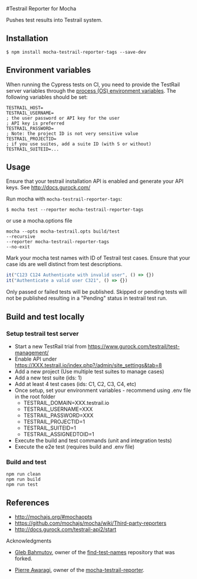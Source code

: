 #Testrail Reporter for Mocha

Pushes test results into Testrail system.

## Installation

```shell
$ npm install mocha-testrail-reporter-tags --save-dev
```

## Environment variables

When running the Cypress tests on CI, you need to provide the TestRail server variables through the [process (OS) environment variables](https://en.wikipedia.org/wiki/Environment_variable). The following variables should be set:

```
TESTRAIL_HOST=
TESTRAIL_USERNAME=
; the user password or API key for the user
; API key is preferred
TESTRAIL_PASSWORD=
; Note: the project ID is not very sensitive value
TESTRAIL_PROJECTID=
; if you use suites, add a suite ID (with S or without)
TESTRAIL_SUITEID=...
```

## Usage
Ensure that your testrail installation API is enabled and generate your API keys. See http://docs.gurock.com/

Run mocha with `mocha-testrail-reporter-tags`:

```shell
$ mocha test --reporter mocha-testrail-reporter-tags
```

or use a mocha.options file
```shell
mocha --opts mocha-testrail.opts build/test
--recursive
--reporter mocha-testrail-reporter-tags
--no-exit
```


Mark your mocha test names with ID of Testrail test cases. Ensure that your case ids are well distinct from test descriptions.
 
```Javascript
it("C123 C124 Authenticate with invalid user", () => {})
it("Authenticate a valid user C321", () => {})
```

Only passed or failed tests will be published. Skipped or pending tests will not be published resulting in a "Pending" status in testrail test run.

## Build and test locally

### Setup testrail test server

- Start a new TestRail trial from https://www.gurock.com/testrail/test-management/
- Enable API under https://XXX.testrail.io/index.php?/admin/site_settings&tab=8
- Add a new project (Use multiple test suites to manage cases)
- Add a new test suite (ids: 1)
- Add at least 4 test cases (ids: C1, C2, C3, C4, etc)
- Once setup, set your environment variables - recommend using .env file in the root folder
  - TESTRAIL_DOMAIN=XXX.testrail.io 
  - TESTRAIL_USERNAME=XXX 
  - TESTRAIL_PASSWORD=XXX 
  - TESTRAIL_PROJECTID=1 
  - TESTRAIL_SUITEID=1 
  - TESTRAIL_ASSIGNEDTOID=1
- Execute the build and test commands (unit and integration tests)
- Execute the e2e test (requires build and .env file)

### Build and test
```
npm run clean
npm run build
npm run test
```

## References
- http://mochajs.org/#mochaopts
- https://github.com/mochajs/mocha/wiki/Third-party-reporters
- http://docs.gurock.com/testrail-api2/start

Acknowledgments

* [Gleb Bahmutov](https://github.com/bahmutov), owner of the [find-test-names](https://github.com/bahmutov/find-test-names) repository that was forked.

* [Pierre Awaragi](https://github.com/awaragi), owner of the [mocha-testrail-reporter](https://github.com/awaragi/mocha-testrail-reporter).